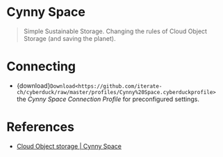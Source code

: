 Cynny Space
====

> Simple Sustainable Storage. Changing the rules of Cloud Object Storage (and saving the planet).

# Connecting

- {download}`Download<https://github.com/iterate-ch/cyberduck/raw/master/profiles/Cynny%20Space.cyberduckprofile>` the *Cynny Space Connection Profile* for preconfigured settings.

# References

- [Cloud Object storage | Cynny Space](https://www.theswarm.co/)
